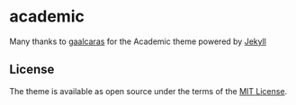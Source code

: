 # academic
Many thanks to [gaalcaras](https://gaalcaras.com) for the Academic theme powered by [Jekyll](http://jekyllrb.com/)

## License

The theme is available as open source under the terms of the [MIT License](http://opensource.org/licenses/MIT).
